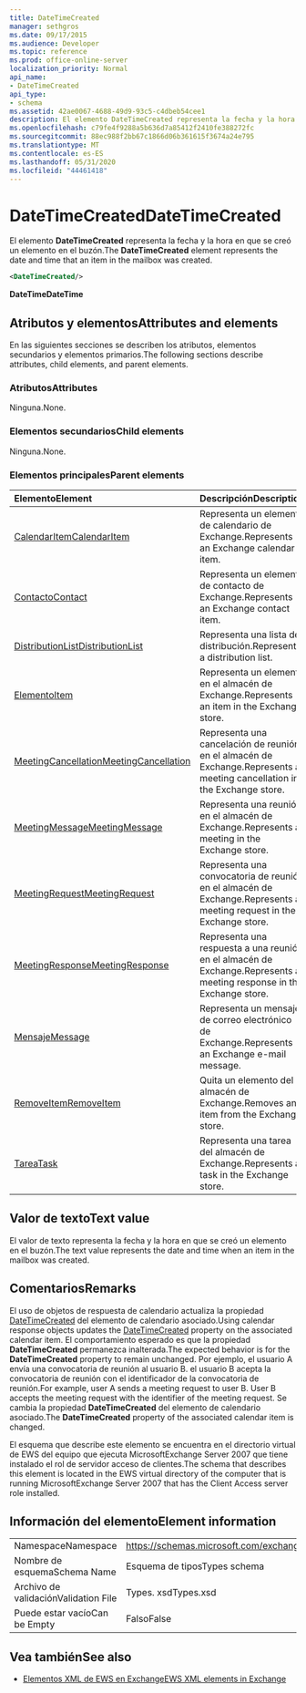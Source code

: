 ```yaml
---
title: DateTimeCreated
manager: sethgros
ms.date: 09/17/2015
ms.audience: Developer
ms.topic: reference
ms.prod: office-online-server
localization_priority: Normal
api_name:
- DateTimeCreated
api_type:
- schema
ms.assetid: 42ae0067-4688-49d9-93c5-c4dbeb54cee1
description: El elemento DateTimeCreated representa la fecha y la hora en que se creó un elemento en el buzón.
ms.openlocfilehash: c79fe4f9288a5b636d7a85412f2410fe388272fc
ms.sourcegitcommit: 88ec988f2bb67c1866d06b361615f3674a24e795
ms.translationtype: MT
ms.contentlocale: es-ES
ms.lasthandoff: 05/31/2020
ms.locfileid: "44461418"
---
```

# <a name="datetimecreated"></a><span data-ttu-id="65459-103">DateTimeCreated</span><span class="sxs-lookup"><span data-stu-id="65459-103">DateTimeCreated</span></span>

<span data-ttu-id="65459-104">El elemento **DateTimeCreated** representa la fecha y la hora en que se creó un elemento en el buzón.</span><span class="sxs-lookup"><span data-stu-id="65459-104">The **DateTimeCreated** element represents the date and time that an item in the mailbox was created.</span></span> 
  
```xml
<DateTimeCreated/>
```

<span data-ttu-id="65459-105">**DateTime**</span><span class="sxs-lookup"><span data-stu-id="65459-105">**DateTime**</span></span>

## <a name="attributes-and-elements"></a><span data-ttu-id="65459-106">Atributos y elementos</span><span class="sxs-lookup"><span data-stu-id="65459-106">Attributes and elements</span></span>

<span data-ttu-id="65459-107">En las siguientes secciones se describen los atributos, elementos secundarios y elementos primarios.</span><span class="sxs-lookup"><span data-stu-id="65459-107">The following sections describe attributes, child elements, and parent elements.</span></span>
  
### <a name="attributes"></a><span data-ttu-id="65459-108">Atributos</span><span class="sxs-lookup"><span data-stu-id="65459-108">Attributes</span></span>

<span data-ttu-id="65459-109">Ninguna.</span><span class="sxs-lookup"><span data-stu-id="65459-109">None.</span></span>
  
### <a name="child-elements"></a><span data-ttu-id="65459-110">Elementos secundarios</span><span class="sxs-lookup"><span data-stu-id="65459-110">Child elements</span></span>

<span data-ttu-id="65459-111">Ninguna.</span><span class="sxs-lookup"><span data-stu-id="65459-111">None.</span></span>
  
### <a name="parent-elements"></a><span data-ttu-id="65459-112">Elementos principales</span><span class="sxs-lookup"><span data-stu-id="65459-112">Parent elements</span></span>

|<span data-ttu-id="65459-113">**Elemento**</span><span class="sxs-lookup"><span data-stu-id="65459-113">**Element**</span></span>|<span data-ttu-id="65459-114">**Descripción**</span><span class="sxs-lookup"><span data-stu-id="65459-114">**Description**</span></span>|
|:-----|:-----|
|[<span data-ttu-id="65459-115">CalendarItem</span><span class="sxs-lookup"><span data-stu-id="65459-115">CalendarItem</span></span>](calendaritem.md) <br/> |<span data-ttu-id="65459-116">Representa un elemento de calendario de Exchange.</span><span class="sxs-lookup"><span data-stu-id="65459-116">Represents an Exchange calendar item.</span></span>  <br/> |
|[<span data-ttu-id="65459-117">Contacto</span><span class="sxs-lookup"><span data-stu-id="65459-117">Contact</span></span>](contact.md) <br/> |<span data-ttu-id="65459-118">Representa un elemento de contacto de Exchange.</span><span class="sxs-lookup"><span data-stu-id="65459-118">Represents an Exchange contact item.</span></span>  <br/> |
|[<span data-ttu-id="65459-119">DistributionList</span><span class="sxs-lookup"><span data-stu-id="65459-119">DistributionList</span></span>](distributionlist.md) <br/> |<span data-ttu-id="65459-120">Representa una lista de distribución.</span><span class="sxs-lookup"><span data-stu-id="65459-120">Represents a distribution list.</span></span>  <br/> |
|[<span data-ttu-id="65459-121">Elemento</span><span class="sxs-lookup"><span data-stu-id="65459-121">Item</span></span>](item.md) <br/> |<span data-ttu-id="65459-122">Representa un elemento en el almacén de Exchange.</span><span class="sxs-lookup"><span data-stu-id="65459-122">Represents an item in the Exchange store.</span></span>  <br/> |
|[<span data-ttu-id="65459-123">MeetingCancellation</span><span class="sxs-lookup"><span data-stu-id="65459-123">MeetingCancellation</span></span>](meetingcancellation.md) <br/> |<span data-ttu-id="65459-124">Representa una cancelación de reunión en el almacén de Exchange.</span><span class="sxs-lookup"><span data-stu-id="65459-124">Represents a meeting cancellation in the Exchange store.</span></span>  <br/> |
|[<span data-ttu-id="65459-125">MeetingMessage</span><span class="sxs-lookup"><span data-stu-id="65459-125">MeetingMessage</span></span>](meetingmessage.md) <br/> |<span data-ttu-id="65459-126">Representa una reunión en el almacén de Exchange.</span><span class="sxs-lookup"><span data-stu-id="65459-126">Represents a meeting in the Exchange store.</span></span>  <br/> |
|[<span data-ttu-id="65459-127">MeetingRequest</span><span class="sxs-lookup"><span data-stu-id="65459-127">MeetingRequest</span></span>](meetingrequest.md) <br/> |<span data-ttu-id="65459-128">Representa una convocatoria de reunión en el almacén de Exchange.</span><span class="sxs-lookup"><span data-stu-id="65459-128">Represents a meeting request in the Exchange store.</span></span>  <br/> |
|[<span data-ttu-id="65459-129">MeetingResponse</span><span class="sxs-lookup"><span data-stu-id="65459-129">MeetingResponse</span></span>](meetingresponse.md) <br/> |<span data-ttu-id="65459-130">Representa una respuesta a una reunión en el almacén de Exchange.</span><span class="sxs-lookup"><span data-stu-id="65459-130">Represents a meeting response in the Exchange store.</span></span>  <br/> |
|[<span data-ttu-id="65459-131">Mensaje</span><span class="sxs-lookup"><span data-stu-id="65459-131">Message</span></span>](message-ex15websvcsotherref.md) <br/> |<span data-ttu-id="65459-132">Representa un mensaje de correo electrónico de Exchange.</span><span class="sxs-lookup"><span data-stu-id="65459-132">Represents an Exchange e-mail message.</span></span>  <br/> |
|[<span data-ttu-id="65459-133">RemoveItem</span><span class="sxs-lookup"><span data-stu-id="65459-133">RemoveItem</span></span>](removeitem.md) <br/> |<span data-ttu-id="65459-134">Quita un elemento del almacén de Exchange.</span><span class="sxs-lookup"><span data-stu-id="65459-134">Removes an item from the Exchange store.</span></span>  <br/> |
|[<span data-ttu-id="65459-135">Tarea</span><span class="sxs-lookup"><span data-stu-id="65459-135">Task</span></span>](task.md) <br/> |<span data-ttu-id="65459-136">Representa una tarea del almacén de Exchange.</span><span class="sxs-lookup"><span data-stu-id="65459-136">Represents a task in the Exchange store.</span></span>  <br/> |
   
## <a name="text-value"></a><span data-ttu-id="65459-137">Valor de texto</span><span class="sxs-lookup"><span data-stu-id="65459-137">Text value</span></span>

<span data-ttu-id="65459-138">El valor de texto representa la fecha y la hora en que se creó un elemento en el buzón.</span><span class="sxs-lookup"><span data-stu-id="65459-138">The text value represents the date and time when an item in the mailbox was created.</span></span>
  
## <a name="remarks"></a><span data-ttu-id="65459-139">Comentarios</span><span class="sxs-lookup"><span data-stu-id="65459-139">Remarks</span></span>

<span data-ttu-id="65459-140">El uso de objetos de respuesta de calendario actualiza la propiedad [DateTimeCreated](datetimecreated.md) del elemento de calendario asociado.</span><span class="sxs-lookup"><span data-stu-id="65459-140">Using calendar response objects updates the [DateTimeCreated](datetimecreated.md) property on the associated calendar item.</span></span> <span data-ttu-id="65459-141">El comportamiento esperado es que la propiedad **DateTimeCreated** permanezca inalterada.</span><span class="sxs-lookup"><span data-stu-id="65459-141">The expected behavior is for the **DateTimeCreated** property to remain unchanged.</span></span> <span data-ttu-id="65459-142">Por ejemplo, el usuario A envía una convocatoria de reunión al usuario B. el usuario B acepta la convocatoria de reunión con el identificador de la convocatoria de reunión.</span><span class="sxs-lookup"><span data-stu-id="65459-142">For example, user A sends a meeting request to user B. User B accepts the meeting request with the identifier of the meeting request.</span></span> <span data-ttu-id="65459-143">Se cambia la propiedad **DateTimeCreated** del elemento de calendario asociado.</span><span class="sxs-lookup"><span data-stu-id="65459-143">The **DateTimeCreated** property of the associated calendar item is changed.</span></span> 
  
<span data-ttu-id="65459-144">El esquema que describe este elemento se encuentra en el directorio virtual de EWS del equipo que ejecuta MicrosoftExchange Server 2007 que tiene instalado el rol de servidor acceso de clientes.</span><span class="sxs-lookup"><span data-stu-id="65459-144">The schema that describes this element is located in the EWS virtual directory of the computer that is running MicrosoftExchange Server 2007 that has the Client Access server role installed.</span></span>
  
## <a name="element-information"></a><span data-ttu-id="65459-145">Información del elemento</span><span class="sxs-lookup"><span data-stu-id="65459-145">Element information</span></span>

|||
|:-----|:-----|
|<span data-ttu-id="65459-146">Namespace</span><span class="sxs-lookup"><span data-stu-id="65459-146">Namespace</span></span>  <br/> |https://schemas.microsoft.com/exchange/services/2006/types  <br/> |
|<span data-ttu-id="65459-147">Nombre de esquema</span><span class="sxs-lookup"><span data-stu-id="65459-147">Schema Name</span></span>  <br/> |<span data-ttu-id="65459-148">Esquema de tipos</span><span class="sxs-lookup"><span data-stu-id="65459-148">Types schema</span></span>  <br/> |
|<span data-ttu-id="65459-149">Archivo de validación</span><span class="sxs-lookup"><span data-stu-id="65459-149">Validation File</span></span>  <br/> |<span data-ttu-id="65459-150">Types. xsd</span><span class="sxs-lookup"><span data-stu-id="65459-150">Types.xsd</span></span>  <br/> |
|<span data-ttu-id="65459-151">Puede estar vacío</span><span class="sxs-lookup"><span data-stu-id="65459-151">Can be Empty</span></span>  <br/> |<span data-ttu-id="65459-152">Falso</span><span class="sxs-lookup"><span data-stu-id="65459-152">False</span></span>  <br/> |
   
## <a name="see-also"></a><span data-ttu-id="65459-153">Vea también</span><span class="sxs-lookup"><span data-stu-id="65459-153">See also</span></span>

- [<span data-ttu-id="65459-154">Elementos XML de EWS en Exchange</span><span class="sxs-lookup"><span data-stu-id="65459-154">EWS XML elements in Exchange</span></span>](ews-xml-elements-in-exchange.md)


